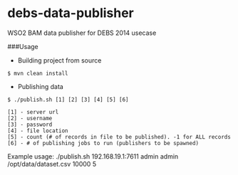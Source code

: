 debs-data-publisher
===================

WSO2 BAM data publisher for DEBS 2014 usecase

###Usage

 - Building project from source

  ```$ mvn clean install```

 - Publishing data

  ```$ ./publish.sh [1] [2] [3] [4] [5] [6]```
  ```
  [1] - server url
  [2] - username
  [3] - password
  [4] - file location
  [5] - count (# of records in file to be published). -1 for ALL records
  [6] - # of publishing jobs to run (publishers to be spawned)
  ```

Example usage: ./publish.sh 192.168.19.1:7611 admin admin /opt/data/dataset.csv 10000 5
